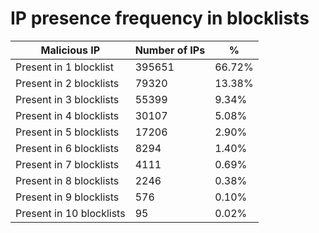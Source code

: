 # IP presence frequency in blocklists
| Malicious IP | Number of IPs | % |
|----|----|----|
| Present in 1 blocklist | 395651 | 66.72% |
| Present in 2 blocklists | 79320 | 13.38% |
| Present in 3 blocklists | 55399 | 9.34% |
| Present in 4 blocklists | 30107 | 5.08% |
| Present in 5 blocklists | 17206 | 2.90% |
| Present in 6 blocklists | 8294 | 1.40% |
| Present in 7 blocklists | 4111 | 0.69% |
| Present in 8 blocklists | 2246 | 0.38% |
| Present in 9 blocklists | 576 | 0.10% |
| Present in 10 blocklists | 95 | 0.02% |
